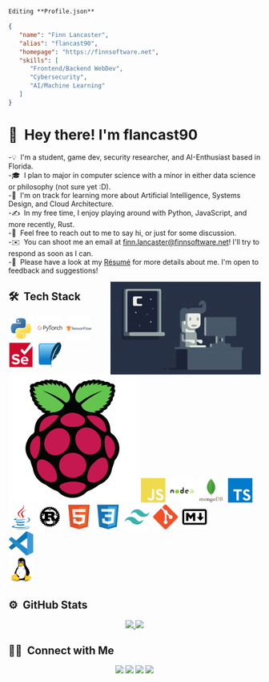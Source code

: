 ``Editing **Profile.json**``
```json
{
   "name": "Finn Lancaster",
   "alias": "flancast90",
   "homepage": "https://finnsoftware.net",
   "skills": [
      "Frontend/Backend WebDev",
      "Cybersecurity",
      "AI/Machine Learning"
   ]
}
```
# 👋 &nbsp;Hey there! I'm flancast90
-💡 &nbsp;I'm a student, game dev, security researcher, and AI-Enthusiast based in Florida.\
-🎓 &nbsp;I plan to major in computer science with a minor in either data science or philosophy (not sure yet :D).\
-🌱 &nbsp;I'm on track for learning more about Artificial Intelligence, Systems Design, and Cloud Architecture.\
-✍️ &nbsp;In my free time, I enjoy playing around with Python, JavaScript, and more recently, Rust.\
-💬 &nbsp;Feel free to reach out to me to say hi, or just for some discussion.\
-✉️ &nbsp;You can shoot me an email at finn.lancaster@finnsoftware.net! I'll try to respond as soon as I can.\
-📄 &nbsp;Please have a look at my [Résumé](https://www.finnsoftware.net) for more details about me. I'm open to feedback and suggestions!

<img alt="Night Coding" src="https://raw.githubusercontent.com/flancast90/flancast90/master/assets/Night-Coding.gif" align="right"/>

## 🛠 &nbsp;Tech Stack

<img src="https://raw.githubusercontent.com/devicons/devicon/master/icons/python/python-original.svg" width="50" height="50" alt="Python">&nbsp;
<img src="https://raw.githubusercontent.com/devicons/devicon/master/icons/pytorch/pytorch-original-wordmark.svg" width="50" height="50" alt="PyTorch">&nbsp;
<img src="https://raw.githubusercontent.com/devicons/devicon/master/icons/tensorflow/tensorflow-original-wordmark.svg" width="50" height="50" alt="Tensorflow">&nbsp;
<img src="https://raw.githubusercontent.com/devicons/devicon/master/icons/selenium/selenium-original.svg" width="50" height="50" alt="Selenium">&nbsp;
<img src="https://raw.githubusercontent.com/devicons/devicon/master/icons/sqlite/sqlite-original.svg" width="50" height="50" alt="SQLite">&nbsp;
<img src="https://raw.githubusercontent.com/devicons/devicon/master/icons/raspberrypi/raspberrypi-original.svg" alt="RaspberryPi">&nbsp;
<img src="https://raw.githubusercontent.com/devicons/devicon/master/icons/javascript/javascript-plain.svg" width="50" height="50" alt="JavaScript">&nbsp;
<img src="https://raw.githubusercontent.com/devicons/devicon/master/icons/nodejs/nodejs-original-wordmark.svg" width="50" height="50" alt="Node.js">&nbsp;
<img src="https://raw.githubusercontent.com/devicons/devicon/master/icons/mongodb/mongodb-original-wordmark.svg" width="50" height="50" alt="MongoDB">&nbsp;
<img src="https://raw.githubusercontent.com/devicons/devicon/master/icons/typescript/typescript-plain.svg" width="50" height="50" alt="Typescript">&nbsp;
<img src="https://raw.githubusercontent.com/devicons/devicon/master/icons/java/java-original.svg" width="50" height="50" alt="Java">&nbsp;
<img src="https://raw.githubusercontent.com/devicons/devicon/master/icons/rust/rust-plain.svg" width="50" height="50" alt="Rust">&nbsp;
<img src="https://raw.githubusercontent.com/devicons/devicon/master/icons/html5/html5-original.svg" width="50" height="50" alt="HTML">&nbsp;
<img src="https://raw.githubusercontent.com/devicons/devicon/master/icons/css3/css3-original.svg" width="50" height="50" alt="CSS">&nbsp;
<img src="https://raw.githubusercontent.com/devicons/devicon/master/icons/tailwindcss/tailwindcss-plain.svg" width="50" height="50" alt="TailwindCSS">&nbsp;
<img src="https://raw.githubusercontent.com/devicons/devicon/master/icons/git/git-original.svg" width="50" height="50" alt="Git">&nbsp;
<img src="https://raw.githubusercontent.com/devicons/devicon/master/icons/markdown/markdown-original.svg" width="50" height="50" alt="Markdown"><br><img src="https://raw.githubusercontent.com/devicons/devicon/master/icons/vscode/vscode-original.svg" width="50" height="50" alt="Visual Studio Code">&nbsp;<br><img src="https://raw.githubusercontent.com/devicons/devicon/master/icons/linux/linux-original.svg" width="50" height="50" alt="Linux">&nbsp;

## ⚙️ &nbsp;GitHub Stats

<p align="center">
<a href="https://github.com/flancast90">
  <img height="180em" src="https://github-readme-stats.vercel.app/api?username=flancast90&theme=github_dark&layout=compact&show_icons=true&border=false&include_all_commits=true&count_private=true&hide_border=true"/>
  <img height="180em" src="https://github-readme-stats.vercel.app/api/top-langs/?username=flancast90&layout=compact&theme=github_dark&langs_count=8&show_icons=true&border=false&include_all_commits=true&count_private=true&hide_border=true"/>
</a>
</p>

## 🤝🏻 &nbsp;Connect with Me

<p align="center">
<a href="https://www.finnsoftware.net"><img src="https://img.shields.io/badge/-finnsoftware.net-3423A6?style=for-the-badge&logo=Google-Chrome&logoColor=white"/></a>
<a href="https://www.linkedin.com/in/finn-lancaster-a21671219"><img src="https://img.shields.io/badge/-Finn%20Lancaster-0077B5?style=for-the-badge&logo=Linkedin&logoColor=white"/></a>
<a href="mailto:finn.lancaster@finnsoftware.net"><img src="https://img.shields.io/badge/-finn.lancaster@finnsoftware.net-D14836?style=for-the-badge&logo=Gmail&logoColor=white"/></a>
<a href="https://discord.com/users/821777475587276802"><img src="https://img.shields.io/badge/-@flancast90-E4405F?style=for-the-badge&logo=Discord&logoColor=white"/></a>
</p>
